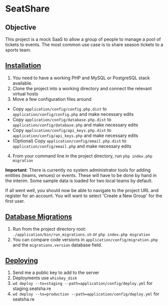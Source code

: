 # SeatShare

## Objective

This project is a mock SaaS to allow a group of people to manage a pool of tickets to events. The most common use case is to share season tickets to a sports team.

## [Installation](https://github.com/stephenyeargin/seatshare/wiki/Installation)

1. You need to have a working PHP and MySQL or PostgreSQL stack available.
2. Clone the project into a working directory and connect the relevant virtual hosts
3. Move a few configuration files around
  * Copy `application/config/config.php.dist` to `application/config/config.php` and make necessary edits
  * Copy `application/config/database.php.dist` to `application/config/database.php` and make necessary edits
  * Copy `application/config/api_keys.php.dist` to `application/config/api_keys.php` and make necessary edits
  * (Optional) Copy `application/config/email.php.dist` to `application/config/email.php` and make necessary edits
4. From your command line in the project directory, run `php index.php migration`

**Important**: There is currently no system administrator tools for adding entities (teams, venues) or events. These will have to be done by hand in the interim. Some sample data is loaded for two local teams by default.

If all went well, you should now be able to navigate to the project URL and register for an account. You will want to select 'Create a New Group' for the first user.

## [Database Migrations](https://github.com/stephenyeargin/seatshare/wiki/Database-Migrations)

1. Run from the project directory root: `./application/bin/run_migrations.sh` or `php index.php migration`
2. You can compare code versions in `application/config/migration.php` and the `migrations.version` database field.

## [Deploying](https://github.com/stephenyeargin/seatshare/wiki/Deploying)

1. Send me a public key to add to the server
2. Deployments use `whiskey_disk`
3. `wd deploy --to=staging --path=application/config/deploy.yml` for staging.seatsha.re
4. `wd deploy --to=production --path=application/config/deploy.yml` for seatsha.re